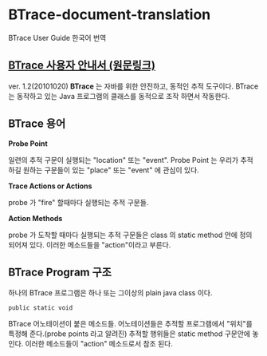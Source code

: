 # BTrace-document-translation
BTrace User Guide 한국어 번역

## [BTrace 사용자 안내서 (원문링크)](https://kenai.com/projects/btrace/pages/UserGuide)

ver. 1.2(20101020)
**BTrace** 는 자바를 위한 안전하고, 동적인 추적 도구이다. BTrace 는 동작하고 있는 Java 프로그램의 클래스를 동적으로 조작 하면서 작동한다.

## BTrace 용어
__Probe Point__

  일련의 추적 구문이 실행되는 "location" 또는 "event". Probe Point 는 우리가 추적하길 원하는 구문들이 있는 "place" 또는 "event" 에 관심이 있다.

__Trace Actions or Actions__

  probe 가 "fire" 할때마다 실행되는 추적 구문들.
  
  __Action Methods__
  
  probe 가 도착할 때마다 실행되는 추적 구문들은 class 의 static method  안에 정의 되어져 있다. 이러한 메소드들을 "action"이라고 부른다.
  
## BTrace Program 구조
  하나의 BTrace 프로그램은 하나 또는 그이상의 plain java class 이다.
  ```
  public static void
  ```
  BTrace 어노테이션이 붙은 메소드들. 어노테이션들은 추적할 프로그램에서 "위치"를 특정해 준다.(probe points 라고 알려진)
 추적할 행위들은 static method 구문안에 놓인다. 이러한 메소드들이 "action" 메소드로서 참조 된다.
 

